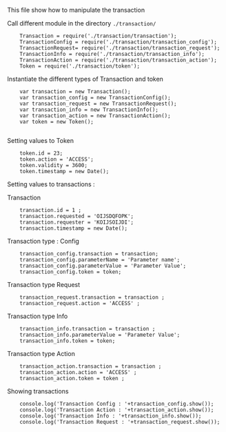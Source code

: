 This file show how to manipulate the transaction    

Call different module in the directory ``` ./transaction/ ```
```
    Transaction = require('./transaction/transaction');
    TransactionConfig = require('./transaction/transaction_config');
    TransactionRequest= require('./transaction/transaction_request');
    TransactionInfo = require('./transaction/transaction_info');
    TransactionAction = require('./transaction/transaction_action');
    Token = require('./transaction/token'); 
```

Instantiate the different types of Transaction and token
``` 
    var transaction = new Transaction();
    var transaction_config = new TransactionConfig();
    var transaction_request = new TransactionRequest();
    var transaction_info = new TransactionInfo();
    var transaction_action = new TransactionAction();
    var token = new Token();
    
```

Setting values to Token
```
    token.id = 23;
    token.action = 'ACCESS';
    token.validity = 3600;
    token.timestamp = new Date();
```

Setting values to transactions :

Transaction
```
    transaction.id = 1 ;
    transaction.requested = 'OIJSDQFOPK';
    transaction.requester = 'KOIJSOIJDI'; 
    transaction.timestamp = new Date();
```

Transaction type : Config
```
    transaction_config.transaction = transaction;
    transaction_config.parameterName = 'Parameter name';
    transaction_config.parameterValue = 'Parameter Value';
    transaction_config.token = token;
```

Transaction type Request
```
    transaction_request.transaction = transaction ;
    transaction_request.action = 'ACCESS' ;
```

Transaction type Info
```
    transaction_info.transaction = transaction ;
    transaction_info.parameterValue = 'Parameter Value';
    transaction_info.token = token;
```

Transaction type Action
```
    transaction_action.transaction = transaction ;
    transaction_action.action = 'ACCESS' ;
    transaction_action.token = token ;
```

Showing transactions
```
    console.log('Transaction Config : '+transaction_config.show());
    console.log('Transaction Action : '+transaction_action.show());
    console.log('Transaction Info : '+transaction_info.show());
    console.log('Transaction Request : '+transaction_request.show());
```